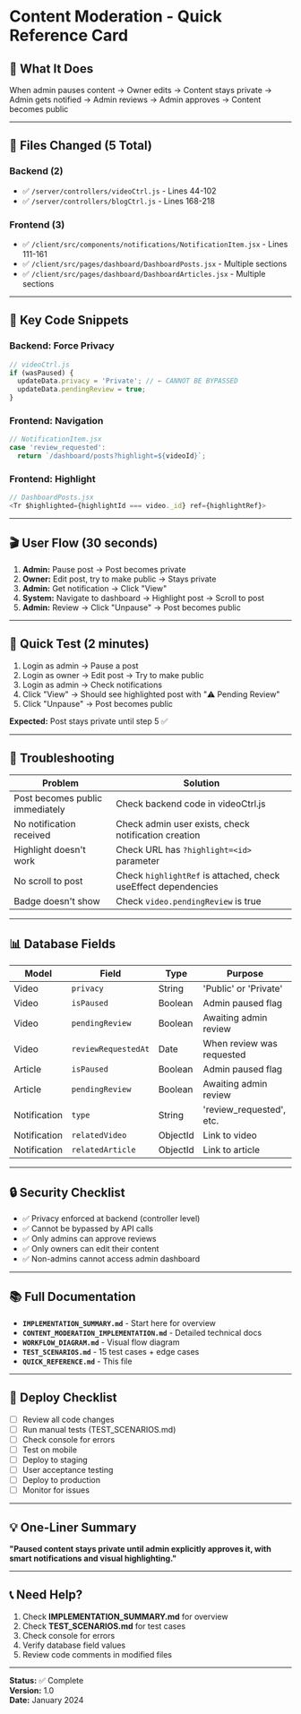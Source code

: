 # Content Moderation - Quick Reference Card

## 🎯 What It Does

When admin pauses content → Owner edits → Content stays private → Admin gets notified → Admin reviews → Admin approves → Content becomes public

---

## 📁 Files Changed (5 Total)

### Backend (2)

- ✅ `/server/controllers/videoCtrl.js` - Lines 44-102
- ✅ `/server/controllers/blogCtrl.js` - Lines 168-218

### Frontend (3)

- ✅ `/client/src/components/notifications/NotificationItem.jsx` - Lines 111-161
- ✅ `/client/src/pages/dashboard/DashboardPosts.jsx` - Multiple sections
- ✅ `/client/src/pages/dashboard/DashboardArticles.jsx` - Multiple sections

---

## 🔑 Key Code Snippets

### Backend: Force Privacy

```javascript
// videoCtrl.js
if (wasPaused) {
  updateData.privacy = 'Private'; // ← CANNOT BE BYPASSED
  updateData.pendingReview = true;
}
```

### Frontend: Navigation

```javascript
// NotificationItem.jsx
case 'review_requested':
  return `/dashboard/posts?highlight=${videoId}`;
```

### Frontend: Highlight

```javascript
// DashboardPosts.jsx
<Tr $highlighted={highlightId === video._id} ref={highlightRef}>
```

---

## 🎬 User Flow (30 seconds)

1. **Admin:** Pause post → Post becomes private
2. **Owner:** Edit post, try to make public → Stays private
3. **Admin:** Get notification → Click "View"
4. **System:** Navigate to dashboard → Highlight post → Scroll to post
5. **Admin:** Review → Click "Unpause" → Post becomes public

---

## 🧪 Quick Test (2 minutes)

1. Login as admin → Pause a post
2. Login as owner → Edit post → Try to make public
3. Login as admin → Check notifications
4. Click "View" → Should see highlighted post with "⚠️ Pending Review"
5. Click "Unpause" → Post becomes public

**Expected:** Post stays private until step 5 ✅

---

## 🐛 Troubleshooting

| Problem                         | Solution                                                       |
| ------------------------------- | -------------------------------------------------------------- |
| Post becomes public immediately | Check backend code in videoCtrl.js                             |
| No notification received        | Check admin user exists, check notification creation           |
| Highlight doesn't work          | Check URL has `?highlight=<id>` parameter                      |
| No scroll to post               | Check `highlightRef` is attached, check useEffect dependencies |
| Badge doesn't show              | Check `video.pendingReview` is true                            |

---

## 📊 Database Fields

| Model        | Field               | Type     | Purpose                   |
| ------------ | ------------------- | -------- | ------------------------- |
| Video        | `privacy`           | String   | 'Public' or 'Private'     |
| Video        | `isPaused`          | Boolean  | Admin paused flag         |
| Video        | `pendingReview`     | Boolean  | Awaiting admin review     |
| Video        | `reviewRequestedAt` | Date     | When review was requested |
| Article      | `isPaused`          | Boolean  | Admin paused flag         |
| Article      | `pendingReview`     | Boolean  | Awaiting admin review     |
| Notification | `type`              | String   | 'review_requested', etc.  |
| Notification | `relatedVideo`      | ObjectId | Link to video             |
| Notification | `relatedArticle`    | ObjectId | Link to article           |

---

## 🔒 Security Checklist

- ✅ Privacy enforced at backend (controller level)
- ✅ Cannot be bypassed by API calls
- ✅ Only admins can approve reviews
- ✅ Only owners can edit their content
- ✅ Non-admins cannot access admin dashboard

---

## 📚 Full Documentation

- **`IMPLEMENTATION_SUMMARY.md`** - Start here for overview
- **`CONTENT_MODERATION_IMPLEMENTATION.md`** - Detailed technical docs
- **`WORKFLOW_DIAGRAM.md`** - Visual flow diagram
- **`TEST_SCENARIOS.md`** - 15 test cases + edge cases
- **`QUICK_REFERENCE.md`** - This file

---

## 🚀 Deploy Checklist

- [ ] Review all code changes
- [ ] Run manual tests (TEST_SCENARIOS.md)
- [ ] Check console for errors
- [ ] Test on mobile
- [ ] Deploy to staging
- [ ] User acceptance testing
- [ ] Deploy to production
- [ ] Monitor for issues

---

## 💡 One-Liner Summary

**"Paused content stays private until admin explicitly approves it, with smart notifications and visual highlighting."**

---

## 📞 Need Help?

1. Check **IMPLEMENTATION_SUMMARY.md** for overview
2. Check **TEST_SCENARIOS.md** for test cases
3. Check console for errors
4. Verify database field values
5. Review code comments in modified files

---

**Status:** ✅ Complete  
**Version:** 1.0  
**Date:** January 2024
